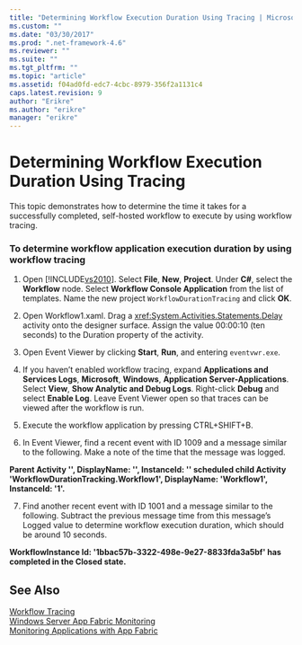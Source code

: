 ```yaml
---
title: "Determining Workflow Execution Duration Using Tracing | Microsoft Docs"
ms.custom: ""
ms.date: "03/30/2017"
ms.prod: ".net-framework-4.6"
ms.reviewer: ""
ms.suite: ""
ms.tgt_pltfrm: ""
ms.topic: "article"
ms.assetid: f04ad0fd-edc7-4cbc-8979-356f2a1131c4
caps.latest.revision: 9
author: "Erikre"
ms.author: "erikre"
manager: "erikre"
---
```

# Determining Workflow Execution Duration Using Tracing
This topic demonstrates how to determine the time it takes for a successfully completed, self-hosted workflow to execute by using workflow tracing.  
  
### To determine workflow application execution duration by using workflow tracing  
  
1.  Open [!INCLUDE[vs2010](../../../includes/vs2010-md.md)].  Select **File**, **New**, **Project**.  Under **C#**, select the **Workflow** node.  Select **Workflow Console Application** from the list of templates.  Name the new project `WorkflowDurationTracing` and click **OK**.  
  
2.  Open Workflow1.xaml.  Drag a <xref:System.Activities.Statements.Delay> activity onto the designer surface. Assign the value 00:00:10 (ten seconds) to the Duration property of the activity.  
  
3.  Open Event Viewer by clicking **Start**, **Run**, and entering `eventvwr.exe`.  
  
4.  If you haven’t enabled workflow tracing, expand **Applications and Services Logs**, **Microsoft**, **Windows**, **Application Server-Applications**. Select **View**, **Show Analytic and Debug Logs**. Right-click **Debug** and select **Enable Log**. Leave Event Viewer open so that traces can be viewed after the workflow is run.  
  
5.  Execute the workflow application by pressing CTRL+SHIFT+B.  
  
6.  In Event Viewer, find a recent event with ID 1009 and a message similar to the following. Make a note of the time that the message was logged.  
  
 **Parent Activity '', DisplayName: '', InstanceId: '' scheduled child Activity 'WorkflowDurationTracking.Workflow1', DisplayName: 'Workflow1', InstanceId: '1'.**  
  
7.  Find another recent event with ID 1001 and a message similar to the following.  Subtract the previous message time from this message’s Logged value to determine workflow execution duration, which should be around 10 seconds.  
  
 **WorkflowInstance Id: '1bbac57b-3322-498e-9e27-8833fda3a5bf' has completed in the Closed state.**  
  
## See Also  
 [Workflow Tracing](../../../docs/framework/windows-workflow-foundation/workflow-tracing.md)   
 [Windows Server App Fabric Monitoring](http://go.microsoft.com/fwlink/?LinkId=201273)   
 [Monitoring Applications with App Fabric](http://go.microsoft.com/fwlink/?LinkId=201275)